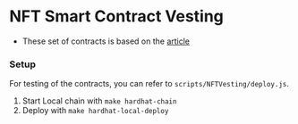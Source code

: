 # NFT Smart Contract Vesting

- These set of contracts is based on the [article]() 



### Setup

For testing of the contracts, you can refer to `scripts/NFTVesting/deploy.js`.

1. Start Local chain with `make hardhat-chain`
2. Deploy with `make hardhat-local-deploy`